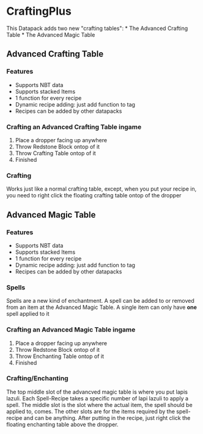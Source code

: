 # CraftingPlus

This Datapack adds two new "crafting tables":
    * The Advanced Crafting Table
    * The Advanced Magic Table
   
## Advanced Crafting Table

### Features
* Supports NBT data
* Supports stacked Items
* 1 function for every recipe
* Dynamic recipe adding: just add function to tag
* Recipes can be added by other datapacks

### Crafting an Advanced Crafting Table ingame
1. Place a dropper facing up anywhere
2. Throw Redstone Block ontop of it
3. Throw Crafting Table ontop of it
4. Finished

### Crafting
Works just like a normal crafting table, except, when you put your recipe in, you need to right click the floating crafting table ontop of the dropper

## Advanced Magic Table

### Features
* Supports NBT data
* Supports stacked Items
* 1 function for every recipe
* Dynamic recipe adding: just add function to tag
* Recipes can be added by other datapacks

### Spells
Spells are a new kind of enchantment. 
A spell can be added to or removed from an item at the Advanced Magic Table.
A single item can only have **one** spell applied to it

### Crafting an Advanced Magic Table ingame
1. Place a dropper facing up anywhere
2. Throw Redstone Block ontop of it
3. Throw Enchanting Table ontop of it
4. Finished

### Crafting/Enchanting
The top middle slot of the advancved magic table is where you put lapis lazuli. Each Spell-Recipe takes a specific number of lapi lazuli to apply a spell.
The middle slot is the slot where the actual item, the spell should be applied to, comes.
The other slots are for the items required by the spell-recipe and can be anything.
After putting in the recipe, just right click the floating enchanting table above the dropper.
